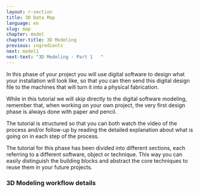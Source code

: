 ```yaml
---
layout: r-section
title: 3D Data Map
language: en
slug: map
chapter: model
chapter-title: 3D Modeling
previous: ingredients
next: model1
next-text: "3D Modeling · Part 1   "
---
```


In this phase of your project you will use digital software to design what your installation will look like, so that you can then send this digital design file to the machines that will turn it into a physical fabrication. 

While in this tutorial we will skip directly to the digital software modeling, remember that, when working on your own project, the very first design phase is always done with paper and pencil.   

The tutorial is structured so that you can both watch the video of the process and/or follow-up by reading the detailed explanation about what is going on in each step of the process.

The tutorial for this phase has been divided into different sections, each referring to a different software, object or technique.  This way you can easily distinguish the building blocks and abstract the core techniques to reuse them in your future projects.

### 3D Modeling workflow details
